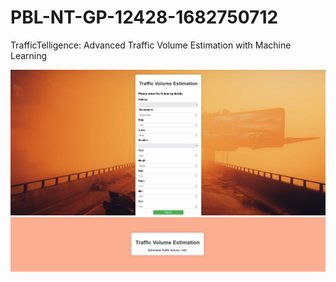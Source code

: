 # PBL-NT-GP-12428-1682750712
TrafficTelligence: Advanced Traffic Volume Estimation with Machine Learning

![alt text](https://raw.githubusercontent.com/seetharaman52/MiniProjects/main/Web%20Application/Traffic%20Volume%20Estimation/image/1.png)
![alt text](https://raw.githubusercontent.com/seetharaman52/MiniProjects/main/Web%20Application/Traffic%20Volume%20Estimation/image/2.png)
